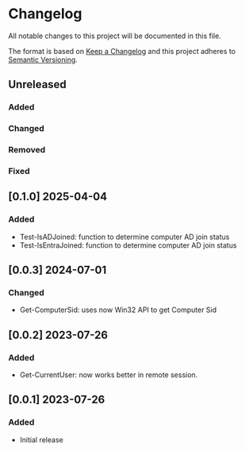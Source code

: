 ﻿# Changelog

All notable changes to this project will be documented in this file.

The format is based on [Keep a Changelog](http://keepachangelog.com/en/1.0.0/)
and this project adheres to [Semantic Versioning](http://semver.org/spec/v2.0.0.html).

## Unreleased

### Added

### Changed

### Removed

### Fixed

## [0.1.0] 2025-04-04

### Added

- Test-IsADJoined: function to determine computer AD join status
- Test-IsEntraJoined: function to determine computer AD join status

## [0.0.3] 2024-07-01

### Changed

- Get-ComputerSid: uses now Win32 API to get Computer Sid

## [0.0.2] 2023-07-26

### Added

- Get-CurrentUser: now works better in remote session.

## [0.0.1] 2023-07-26

### Added

- Initial release
